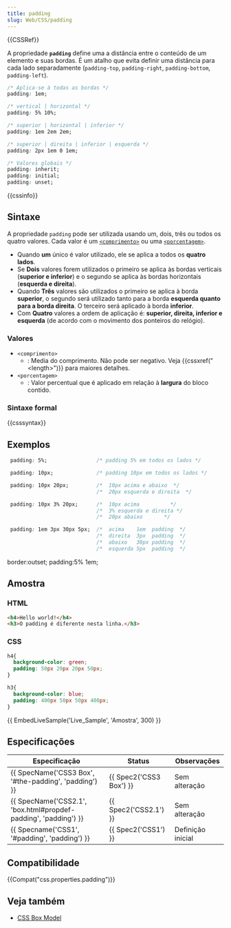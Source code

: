 ```yaml
---
title: padding
slug: Web/CSS/padding
---
```

{{CSSRef}}

A propriedade **`padding`** define uma a distância entre o conteúdo de um elemento e suas bordas. É um atalho que evita definir uma distância para cada lado separadamente (`padding-top`, `padding-right`, `padding-bottom`, `padding-left`).

```css
/* Aplica-se à todas as bordas */
padding: 1em;

/* vertical | horizontal */
padding: 5% 10%;

/* superior | horizontal | inferior */
padding: 1em 2em 2em;

/* superior | direita | inferior | esquerda */
padding: 2px 1em 0 1em;

/* Valores globais */
padding: inherit;
padding: initial;
padding: unset;
```

{{cssinfo}}

## Sintaxe

A propriedade `padding` pode ser utilizada usando um, dois, três ou todos os quatro valores. Cada valor é um [`<comprimento>`](#length) ou uma [`<porcentagem>`](#percentage).

- Quando **um** único é valor utilizado, ele se aplica a todos os **quatro lados**.
- Se **Dois** valores forem utilizados o primeiro se aplica às bordas verticais (**superior e inferior**) e o segundo se aplica às bordas horizontais (**esquerda e direita**).
- Quando **Três** valores são utilizados o primeiro se aplica à borda **superior**, o segundo será utilizado tanto para a borda **esquerda quanto para a borda direita**. O terceiro será aplicado à borda **inferior**.
- Com **Quatro** valores a ordem de aplicação é: **superior, direita, inferior e esquerda** (de acordo com o movimento dos ponteiros do relógio).

### Valores

- `<comprimento>`
  - : Media do comprimento. Não pode ser negativo. Veja {{cssxref("&lt;length&gt;")}} para maiores detalhes.
- `<porcentagem>`
  - : Valor percentual que é aplicado em relação à **largura** do bloco contido.

### Sintaxe formal

{{csssyntax}}

## Exemplos

```css
 padding: 5%;                /* padding 5% em todos os lados */
```

```css
 padding: 10px;              /* padding 10px em todos os lados */
```

```css
 padding: 10px 20px;         /*  10px acima e abaixo  */
                             /*  20px esquerda e direita  */
```

```css
 padding: 10px 3% 20px;      /*  10px acima          */
                             /*  3% esquerda e direita */
                             /*  20px abaixo       */
```

```css
 padding: 1em 3px 30px 5px;  /*  acima    1em  padding  */
                             /*  direita  3px  padding  */
                             /*  abaixo   30px padding  */
                             /*  esquerda 5px  padding  */
```

border:outset; padding:5% 1em;

## Amostra

### HTML

```html
<h4>Hello world!</h4>
<h3>O padding é diferente nesta linha.</h3>
```

### CSS

```css
h4{
  background-color: green;
  padding: 50px 20px 20px 50px;
}

h3{
  background-color: blue;
  padding: 400px 50px 50px 400px;
}
```

{{ EmbedLiveSample('Live_Sample', 'Amostra', 300) }}

## Especificações

| Especificação                                                                        | Status                           | Observações       |
| ------------------------------------------------------------------------------------ | -------------------------------- | ----------------- |
| {{ SpecName('CSS3 Box', '#the-padding', 'padding') }}             | {{ Spec2('CSS3 Box') }} | Sem alteração     |
| {{ SpecName('CSS2.1', 'box.html#propdef-padding', 'padding') }} | {{ Spec2('CSS2.1') }}     | Sem alteração     |
| {{ Specname('CSS1', '#padding', 'padding') }}                         | {{ Spec2('CSS1') }}         | Definição inicial |

## Compatibilidade

{{Compat("css.properties.padding")}}

## Veja também

- [CSS Box Model](/en/CSS/box_model)
